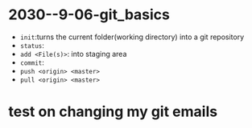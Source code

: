 # 2030--9-06-git_basics

- `init`:turns the current folder(working directory) into a git repository
- `status`:
- `add <File(s)>`: into staging area
- `commit`: 
- `push <origin> <master>`
- `pull <origin> <master>`

# test on changing my git emails